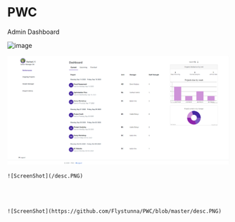 # PWC
Admin Dashboard

![image](https://drive.google.com/uc?export=view&id=1NKlwwuTcOLx9hOOmwtD5dNZk9byn4OFD)

![image](desc.PNG)


    ![ScreenShot](/desc.PNG)




    ![ScreenShot](https://github.com/Flystunna/PWC/blob/master/desc.PNG)



<p>
    <img src="https://drive.google.com/uc?export=view&id=1NKlwwuTcOLx9hOOmwtD5dNZk9byn4OFD" alt="" />
</p>
